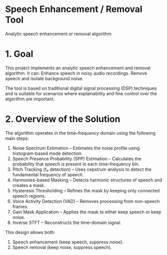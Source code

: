 # Speech Enhancement / Removal Tool
Analytic speech enhancement or removal algorithm


# 1. Goal
This project implements an analytic speech enhancement and removal algorithm.
It can:
Enhance speech in noisy audio recordings.
Remove speech and isolate background noise.

The tool is based on traditional digital signal processing (DSP) techniques and is suitable for scenarios where explainability and fine control over the algorithm are important.


# 2. Overview of the Solution
The algorithm operates in the time–frequency domain using the following main steps:
1. Noise Spectrum Estimation – Estimates the noise profile using histogram-based mode detection.
2. Speech Presence Probability (SPP) Estimation – Calculates the probability that speech is present in each time–frequency bin.
3. Pitch Tracking (f₀ detection) – Uses cepstrum analysis to detect the fundamental frequency of speech.
4. Harmonies-based Masking – Detects harmonic structures of speech and creates a mask.
5. Hysteresis Thresholding – Refines the mask by keeping only connected speech regions.
6. Voice Activity Detection (VAD) – Removes processing from non-speech frames.
7. Gain Mask Application – Applies the mask to either keep speech or keep noise.
8. Inverse STFT – Reconstructs the time-domain signal.

This design allows both:
1. Speech enhancement (keep speech, suppress noise).
2. Speech removal (keep noise, suppress speech).
